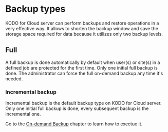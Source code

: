 # Backup types

KODO for Cloud server can perform backups and restore operations in a very effective way. It allows to shorten the backup window and save the storage space required for data because it utilizes only two backup levels.  

## Full

A full backup is done automatically by default when user\(s\) or site\(s\) in a defined job are protected for the first time. Only one initial full backup is done.  The administrator can force the full on-demand backup any time it's needed.  

### Incremental backup

Incremental backup is the default backup type on KODO for Cloud server. Only one initial full backup is done, every subsequent backup is the incremental one.

Go to the [On-demand Backup](on-demand-backup.md) chapter to learn how to exectue it.

